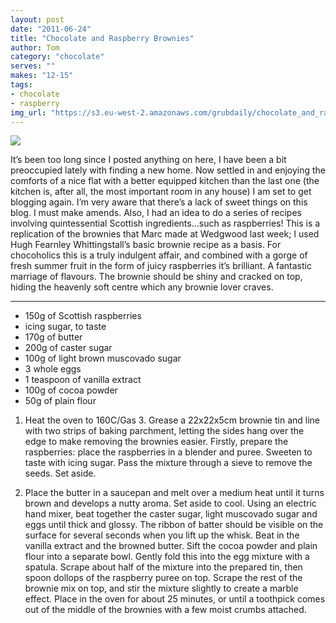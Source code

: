 ```yaml
---
layout: post
date: "2011-06-24"
title: "Chocolate and Raspberry Brownies"
author: Tom
category: "chocolate"
serves: ""
makes: "12-15"
tags:
- chocolate
- raspberry
img_url: "https://s3.eu-west-2.amazonaws.com/grubdaily/chocolate_and_raspberry_brownies.jpg"
---
```

<img src="https://s3.eu-west-2.amazonaws.com/grubdaily/chocolate_and_raspberry_brownies.jpg" />

It’s been too long since I posted anything on here, I have been a bit preoccupied lately with finding a new home. Now settled in and enjoying the comforts of a nice flat with a better equipped kitchen than the last one (the kitchen is, after all, the most important room in any house) I am set to get blogging again. I’m very aware that there’s a lack of sweet things on this blog. I must make amends. Also, I had an idea to do a series of recipes involving quintessential Scottish ingredients…such as raspberries! This is a replication of the brownies that Marc made at Wedgwood last week; I used Hugh Fearnley Whittingstall’s basic brownie recipe as a basis. For chocoholics this is a truly indulgent affair, and combined with a gorge of fresh summer fruit in the form of juicy raspberries it’s brilliant. A fantastic marriage of flavours. The brownie should be shiny and cracked on top, hiding the heavenly soft centre which any brownie lover craves.

---
* 150g of Scottish raspberries
* icing sugar, to taste
* 170g of butter
* 200g of caster sugar
* 100g of light brown muscovado sugar
* 3 whole eggs
* 1 teaspoon of vanilla extract
* 100g of cocoa powder
* 50g of plain flour

1. Heat the oven to 160C/Gas 3. Grease a 22x22x5cm brownie tin and line with two strips of baking parchment, letting the sides hang over the edge to make removing the brownies easier. Firstly, prepare the raspberries: place the raspberries in a blender and puree. Sweeten to taste with icing sugar. Pass the mixture through a sieve to remove the seeds. Set aside.

2. Place the butter in a saucepan and melt over a medium heat until it turns brown and develops a nutty aroma. Set aside to cool. Using an electric hand mixer, beat together the caster sugar, light muscovado sugar and eggs until thick and glossy. The ribbon of batter should be visible on the surface for several seconds when you lift up the whisk. Beat in the vanilla extract and the browned butter. Sift the cocoa powder and plain flour into a separate bowl. Gently fold this into the egg mixture with a spatula. Scrape about half of the mixture into the prepared tin, then spoon dollops of the raspberry puree on top. Scrape the rest of the brownie mix on top, and stir the mixture slightly to create a marble effect. Place in the oven for about 25 minutes, or until a toothpick comes out of the middle of the brownies with a few moist crumbs attached.

